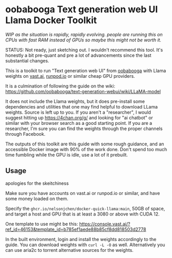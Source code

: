 # oobabooga Text generation web UI Llama Docker Toolkit

*WIP as the situation is rapidly, rapidly evolving. people are running this on CPUs with fast RAM instead of GPUs so maybe this might not be worth it.*

STATUS: Not ready, just sketching out. I wouldn't recommend this tool. It's honestly a bit pre-quant and pre a lot of advancements since the last substantial changes. 

This is a toolkit to run "Text generation web UI" from [oobabooga](https://github.com/oobabooga/text-generation-webui) with Llama weights on [vast.ai](https://vast.ai), [runpod.io](https://www.runpod.io/) or similar cheap GPU providers.

It is a culmination of following the guide on the wiki: https://github.com/oobabooga/text-generation-webui/wiki/LLaMA-model

It does not include the Llama weights, but it does pre-install some dependencies and utilities that one may find helpful to download LLama weights. Source is left up to you. If you aren't a "researcher", I would suggest hitting up https://4chan.org/g/ and looking for "ai chatbot" or similar with your browser search as a good starting point. If you are a researcher, I'm sure you can find the weights through the proper channels through Facebook.

The outputs of this toolkit are this guide with some rough guidance, and an accessible Docker image with 90% of the work done. Don't spend too much time fumbling while the GPU is idle, use a lot of it prebuilt.

## Usage

apologies for the skeitchiness

Make sure you have accounts on vast.ai or runpod.io or similar, and have some money loaded on them.

Specify the `ghcr.io/nelsonjchen/docker-quick-llama:main`, 50GB of space, and target a host and GPU that is at least a 3080 or above with CUDA 12.

One template to use might be this: https://console.vast.ai/?ref_id=46153&template_id=b785ef1aede88b85cf8dd818503d2778

In the built environment, login and install the weights accordingly to the guide. You can download weights with `curl -L -O` as well. Alternatively you can use aria2c to torrent alternative sources for the weights.
